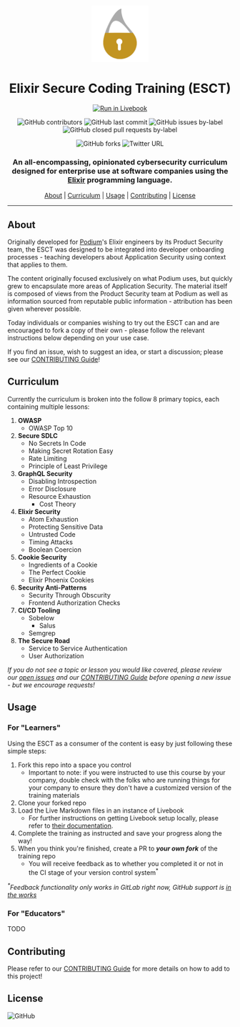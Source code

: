<div align="center">

<a href="https://github.com/podium/elixir-secure-coding/archive/master.zip"><img src="./assets/images/secure_elixir_gold.png" alt="Elixir Secure Coding Training" width="25%"></a>

# Elixir Secure Coding Training (ESCT)

[![Run in Livebook](https://livebook.dev/badge/v1/blue.svg)](https://livebook.dev/run?url=https%3A%2F%2Fgithub.com%2Fpodium%2Felixir-secure-coding%2Fmodules%2F1-introduction.livemd)
<br />

![GitHub contributors](https://img.shields.io/github/contributors-anon/podium/elixir-secure-coding)
![GitHub last commit](https://img.shields.io/github/last-commit/podium/elixir-secure-coding)
![GitHub issues by-label](https://img.shields.io/github/issues-raw/podium/elixir-secure-coding/topic-addition)
![GitHub closed pull requests by-label](https://img.shields.io/github/issues-pr-closed-raw/podium/elixir-secure-coding/topic-addition)
<br />

![GitHub forks](https://img.shields.io/github/forks/podium/elixir-secure-coding?style=social)
![Twitter URL](https://img.shields.io/twitter/url?style=social&url=https%3A%2F%2Ftwitter.com%2Fintent%2Ftweet%3Furl%3Dhttps%253A%252F%252Fgithub.com%252Fpodium%252Felixir-secure-coding%26text%3DCheck%2520out%2520Elixir%2520Secure%2520Coding%2520Training%2520-%2520originally%2520authored%2520by%2520%40HoldenOullette%2520for%2520%40PodiumHQ%253A)
<br />

### An all-encompassing, opinionated cybersecurity curriculum designed for enterprise use at software companies using the [Elixir](https://elixir-lang.org/) programming language. 

[About](#about) |
[Curriculum](#curriculum) |
[Usage](#usage) |
[Contributing](#contributing) |
[License](#license)

<hr />
</div>

## About
Originally developed for [Podium](https://www.podium.com)'s Elixir engineers by its Product Security team, the ESCT was designed to be integrated into developer onboarding processes - teaching developers about Application Security using context that applies to them. 

The content originally focused exclusively on what Podium uses, but quickly grew to encapsulate more areas of Application Security. The material itself is composed of views from the Product Security team at Podium as well as information sourced from reputable public information - attribution has been given wherever possible.

Today individuals or companies wishing to try out the ESCT can and are encouraged to fork a copy of their own - please follow the relevant instructions below depending on your use case.

If you find an issue, wish to suggest an idea, or start a discussion; please see our [CONTRIBUTING Guide](./CONTRIBUTING.md)!

## Curriculum
Currently the curriculum is broken into the follow 8 primary topics, each containing multiple lessons:
1. **OWASP**
    - OWASP Top 10
2. **Secure SDLC**
    - No Secrets In Code
    - Making Secret Rotation Easy
    - Rate Limiting
    - Principle of Least Privilege
3. **GraphQL Security**
    - Disabling Introspection
    - Error Disclosure
    - Resource Exhaustion
      - Cost Theory
4. **Elixir Security**
    - Atom Exhaustion
    - Protecting Sensitive Data
    - Untrusted Code
    - Timing Attacks
    - Boolean Coercion
5. **Cookie Security**
    - Ingredients of a Cookie
    - The Perfect Cookie
    - Elixir Phoenix Cookies
6. **Security Anti-Patterns**
    - Security Through Obscurity
    - Frontend Authorization Checks
7. **CI/CD Tooling**
    - Sobelow
      - Salus
    - Semgrep
8. **The Secure Road**
    - Service to Service Authentication
    - User Authorization

*If you do not see a topic or lesson you would like covered, please review our [open issues](https://github.com/podium/elixir-secure-coding/labels/new%20content) and our [CONTRIBUTING Guide](./CONTRIBUTING.md) before opening a new issue - but we encourage requests!*

## Usage
### For "Learners"
Using the ESCT as a consumer of the content is easy by just following these simple steps:
1. Fork this repo into a space you control
    - Important to note: if you were instructed to use this course by your company, double check with the folks who are running things for your company to ensure they don't have a customized version of the training materials
2. Clone your forked repo
3. Load the Live Markdown files in an instance of Livebook
    - For further instructions on getting Livebook setup locally, please refer to [their documentation](https://livebook.dev/#install).
4. Complete the training as instructed and save your progress along the way!
5. When you think you're finished, create a PR to ***your own fork*** of the training repo
    - You will receive feedback as to whether you completed it or not in the CI stage of your version control system<sup>*</sup>

*<sup>\*</sup>Feedback functionality only works in GitLab right now, GitHub support is [in the works](#)*

### For "Educators"
TODO

## Contributing
Please refer to our [CONTRIBUTING Guide](./CONTRIBUTING.md) for more details on how to add to this project!

## License
![GitHub](https://img.shields.io/github/license/podium/elixir-secure-coding)
